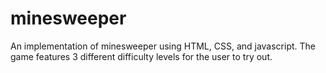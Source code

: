 # minesweeper

An implementation of minesweeper using HTML, CSS, and javascript. The game features 3 different difficulty levels for the user to try out.
